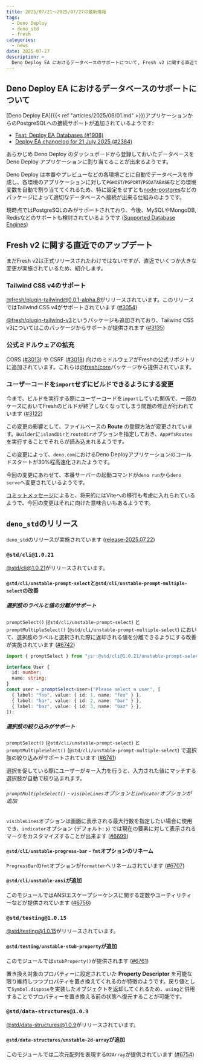 ```yaml
---
title: 2025/07/21〜2025/07/27の最新情報
tags:
  - Deno Deploy
  - deno_std
  - fresh
categories:
  - news
date: 2025-07-27
description: >
  Deno Deploy EA におけるデータベースのサポートについて, Fresh v2 に関する直近でのアップデート (Tailwind CSS v4のサポート, 公式ミドルウェアの拡充など), `@std/cli@1.0.21` (`promptSelect()`や`promptMultipleSelect()`で選択肢の絞り行みがサポート, など), `@std/testing@1.0.15` (`stubProperty()`が追加), `@std/data-structures@1.0.9` (`D2Array`が追加)
---
```


## Deno Deploy EA におけるデータベースのサポートについて

[Deno Deploy EA]({{< ref "articles/2025/06/01.md" >}})アプリケーションからのPostgreSQLへの接続サポートが追加されているようです:

- [Feat: Deploy EA Databases (#1908)](https://github.com/denoland/docs/pull/1908)
- [Deploy EA changelog for 21 July 2025 (#2384)](https://github.com/denoland/docs/pull/2384)

あらかじめ Deno Deploy のダッシュボードから登録しておいたデータベースを Deno Deploy アプリケーションに割り当てることが出来るようです。

Deno Deploy は本番やプレビューなどの各環境ごとに自動でデータベースを作成し、各環境のアプリケーションに対して`PGHOST`/`PGPORT`/`PGDATABASE`などの環境変数を自動で割り当ててくれるため、特に設定をせずとも[node-postgres](https://github.com/brianc/node-postgres/blob/27a27547872f7371cfaa2a334fe822b2a3f278f2/docs/pages/apis/client.mdx#new-client)などのパッケージによって適切なデータベースへ接続が出来る仕組みのようです。

現時点ではPostgreSQLのみがサポートされており、今後、MySQLやMongoDB, Redisなどのサポートも検討されているようです ([Supported Database Engines](https://github.com/denoland/docs/blob/90c761ca51c8561dc3541ac7a60d7f9b63ac35fc/deploy/early-access/reference/databases.md#supported-database-engines))

## Fresh v2 に関する直近でのアップデート

まだFresh v2は正式リリースされたわけではないですが、直近でいくつか大きな変更が実施されているため、紹介します。

### Tailwind CSS v4のサポート

[@fresh/plugin-tailwind@0.0.1-alpha.8](https://jsr.io/@fresh/plugin-tailwind@0.0.1-alpha.8)がリリースされています。このリリースではTailwind CSS v4がサポートされています ([#3054](https://github.com/denoland/fresh/pull/3054))

[@fresh/plugin-tailwind-v3](https://jsr.io/@fresh/plugin-tailwind-v3)というパッケージも追加されており、Tailwind CSS v3についてはこのパッケージからサポートが提供されます ([#3135](https://github.com/denoland/fresh/pull/3135))

### 公式ミドルウェアの拡充

CORS ([#3013](https://github.com/denoland/fresh/pull/3013)) や CSRF ([#3018](https://github.com/denoland/fresh/pull/3018)) 向けのミドルウェアがFreshの公式リポジトリに追加されています。これらは[@fresh/core](https://jsr.io/@fresh/core)パッケージから提供されています。

### ユーザーコードを`import`せずにビルドできるようにする変更

今まで、ビルドを実行する際にユーザーコードを`import`していた関係で、一部のケースにおいてFreshのビルドが終了しなくなってしまう問題の修正が行われています ([#3122](https://github.com/denoland/fresh/pull/3122))

この変更の影響として、ファイルベースの __Route__ の登録方法が変更されています。`Builder`に`islandDir`と`routeDir`オプションを指定しておき、`App#fsRoutes`を実行することでそれらが読み込まれるようです。

この変更によって、`deno.com`におけるDeno Deployアプリケーションのコールドスタートが30%程高速化されたようです。

今回の変更にあわせて、本番サーバーの起動コマンドが`deno run`から`deno serve`へ変更されているようです。

[コミットメッセージ](https://github.com/denoland/fresh/commit/118242eaa6a5404db4ff09136d9050371450cb88)によると、将来的にはViteへの移行も考慮に入れられているようで、今回の変更はそれに向けた意味合いもあるようです。

## `deno_std`のリリース

`deno_std`のリリースが実施されています ([release-2025.07.22](https://github.com/denoland/std/releases/tag/release-2025.07.22))

### `@std/cli@1.0.21`

[@std/cli@1.0.21](https://jsr.io/@std/cli@1.0.21)がリリースされています。

#### `@std/cli/unstable-prompt-select`と`@std/cli/unstable-prompt-multiple-select`の改善

##### 選択肢のラベルと値の分離がサポート

`promptSelect()` (`@std/cli/unstable-prompt-select`) と`promptMultipleSelect()` (`@std/cli/unstable-prompt-multiple-select`) において、選択肢のラベルと選択された際に返却される値を分離できるようにする改善が実施されています ([#6742](https://github.com/denoland/std/pull/6742))

```typescript
import { promptSelect } from "jsr:@std/cli@1.0.21/unstable-prompt-select";

interface User {
  id: number;
  name: string;
}
const user = promptSelect<User>("Please select a user", [
  { label: "foo", value: { id: 1, name: "foo" } },
  { label: "bar", value: { id: 2, name: "bar" } },
  { label: "baz", value: { id: 3, name: "baz" } },
]);
```

##### 選択肢の絞り込みがサポート

`promptSelect()` (`@std/cli/unstable-prompt-select`) と `promptMultipleSelect()` (`@std/cli/unstable-prompt-multiple-select`) で選択肢の絞り込みがサポートされています ([#6741](https://github.com/denoland/std/pull/6741))

選択を促している際にユーザーがキー入力を行うと、入力された値にマッチする選択肢が自動で絞り込まれます。

###### `promptMultipleSelect()` - `visibleLines`オプションと`indicator`オプションが追加

`visibleLines`オプションは画面に表示される最大行数を指定したい場合に使用でき、`indicator`オプション (デフォルト: `❯`) では現在の要素に対して表示されるマークをカスタマイズすることが出来ます ([#6699](https://github.com/denoland/std/pull/6699))

#### `@std/cli/unstable-progress-bar` - `fmt`オプションのリネーム

`ProgressBar`の`fmt`オプションが`formatter`へリネームされています ([#6707](https://github.com/denoland/std/pull/6707))

#### `@std/cli/unstable-ansi`が追加

このモジュールではANSIエスケープシーケンスに関する定数やユーティリティーなどが提供されています ([#6756](https://github.com/denoland/std/pull/6756))

### `@std/testing@1.0.15`

[@std/testing@1.0.15](https://jsr.io/@std/testing@1.0.15)がリリースされています。

#### `@std/testing/unstable-stub-property`が追加

このモジュールでは`stubProperty()`が提供されます ([#6761](https://github.com/denoland/std/pull/6761))

置き換え対象のプロパティーに設定されていた __Property Descriptor__ を可能な限り維持しつつプロパティを置き換えてくれるのが特徴のようです。戻り値として`Symbol.dispose`を実装したオブジェクトを返却してくれるため、`using`と併用することでプロパティーを置き換える前の状態へ復元することが可能です。

### `@std/data-structures@1.0.9`

[@std/data-structures@1.0.9](https://jsr.io/@std/data-structures@1.0.9)がリリースされています。

#### `@std/data-structures/unstable-2d-array`が追加

このモジュールでは二次元配列を表現する`D2Array`が提供されています ([#6754](https://github.com/denoland/std/pull/6754))
